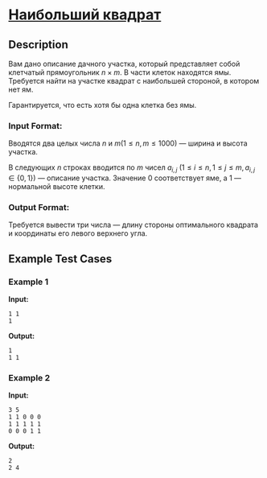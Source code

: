 # [Наибольший квадрат](link)

## Description

Вам дано описание дачного участка, который представляет собой клетчатый прямоугольник $n \times m$. В части клеток находятся ямы. Требуется найти на участке квадрат с наибольшей стороной, в котором нет ям.

Гарантируется, что есть хотя бы одна клетка без ямы.
### Input Format:

Вводятся два целых числа $n$ и $m (1 \le n, m \le 1000)$ — ширина и высота участка.

В следующих $n$ строках вводится по $m$ чисел $a_{i,j}$ ($1 \le i \le n, 1 \le j \le m, a_{i,j} \in \{0, 1\}$) — описание участка. Значение 0 соответствует яме, а $1$ — нормальной высоте клетки.

### Output Format:

Требуется вывести три числа — длину стороны оптимального квадрата и координаты его левого верхнего угла.


## Example Test Cases

### Example 1

**Input:**
```
1 1
1

```

**Output:**
```
1
1 1

```

### Example 2

**Input:**
```
3 5
1 1 0 0 0
1 1 1 1 1
0 0 0 1 1

```

**Output:**
```
2
2 4

```

